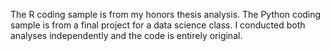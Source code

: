 The R coding sample is from my honors thesis analysis.
The Python coding sample is from a final project for a data science class.
I conducted both analyses independently and the code is entirely original.
